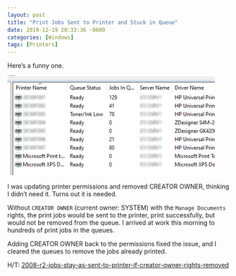 ```yaml
---
layout: post
title: "Print Jobs Sent to Printer and Stuck in Queue"
date: 2019-12-19 20:33:36 -0600
categories: [Windows]
tags: [Printers]
---
```

Here’s a funny one.

![Printer Queues](/assets/2019/12/printer-queue.png "Not what I wanted to see in the morning.")

I was updating printer permissions and removed CREATOR OWNER, thinking I didn’t need it. Turns out it is needed.

Without `CREATOR OWNER` (current owner: SYSTEM) with the `Manage Documents` rights, the print jobs would be sent to the printer, print successfully, but would not be removed from the queue. I arrived at work this morning to hundreds of print jobs in the queues.

Adding CREATOR OWNER back to the permissions fixed the issue, and I cleared the queues to remove the jobs already printed.

H/T: [2008-r2-jobs-stay-as-sent-to-printer-if-creator-owner-rights-removed](https://social.technet.microsoft.com/Forums/windows/en-US/6e72268f-4ec2-43a2-9a29-750204b02c3f/2008-r2-jobs-stay-as-sent-to-printer-if-creator-owner-rights-removed?forum=winserverprint)
